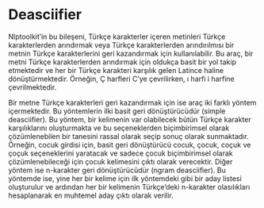 # Deasciifier

Nlptoolkit’in bu bileşeni, Türkçe karakterler içeren metinleri Türkçe karakterlerden arındırmak veya Türkçe karakterlerden arındırılmısı bir metnin Türkçe karakterlerini geri kazandırmak için kullanılabilir. Bu araç, bir metni Türkçe karakterlerden arındırmak için oldukça basit bir yol takip etmektedir ve her bir Türkçe karakteri karşılık gelen Latince haline dönüştürmektedir. Örneğin, Ç harfleri C’ye çevrilirken, ı harfi i harfine çevrilmektedir.

Bir metne Türkçe karakterleri geri kazandırmak için ise araç iki farklı yöntem içermektedir. Bu yöntemlerin ilki basit geri dönüştürücüdür (simple deasciifier). Bu yöntem, bir kelimenin var olabilecek bütün Türkçe karakter karşılıklarını oluşturmakta ve bu seçeneklerden biçimbirimsel olarak çözümlenebilen bir tanesini rassal olarak seçip sonuç olarak sunmaktadır. Örneğin, cocuk girdisi için, basit geri dönüştürücü cocuk, çocuk, coçuk ve çoçuk seçeneklerini yaratacak ve sadece çocuk biçimbirimsel olarak çözümlenebileceği için çocuk kelimesini çıktı olarak verecektir. Diğer yöntem ise n-karakter geri dönüştürücüdür (ngram deasciifier). Bu yöntemde ise, yine her bir kelime için ilk yöntemdeki gibi bir aday listesi oluşturulur ve ardından her bir kelimenin Türkçe’deki n-karakter olasılıkları hesaplanarak en muhtemel aday çıktı olarak verilir.
